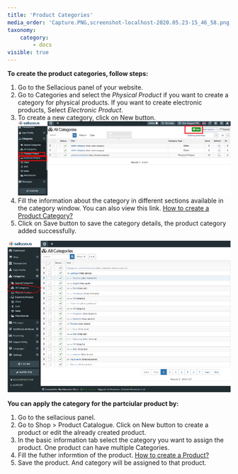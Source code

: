 ```yaml
---
title: 'Product Categories'
media_order: 'Capture.PNG,screenshot-localhost-2020.05.23-15_46_58.png,screenshot-localhost-2020.05.23-15_53_57.png'
taxonomy:
    category:
        - docs
visible: true
---
```


**To create the product categories, follow steps:**
1. Go to the Sellacious panel of your website.
2. Go to Categories and select the _Physical Product_ if you want to create a category for physical products. If you want to create electronic products, Select _Electronic Product_.
3. To create a new category, click on New button.![](screenshot-localhost-2020.05.23-15_53_57.png)
4. Fill the information about the category in different sections available in the category window. You can also view this link. [How to create a Product Category?](https://www.sellacious.com/learn/categories/product-categories)
5. Click on Save button to save the category details, the product category added successfully.

![](Capture.PNG)

**You can apply the category for the partciular product by:**

1. Go to the sellacious panel.
2. Go to Shop > Product Catalogue. Click on New button to create a product or edit the already created product.
3. In the basic information tab select the category you want to assign the product. One product can have multiple Categories.
6. Fill the futher informtion of the product. [How to create a Product?](https://www.sellacious.com/learn/product/add-a-product)
7. Save the product. And category will be assigned to that product.